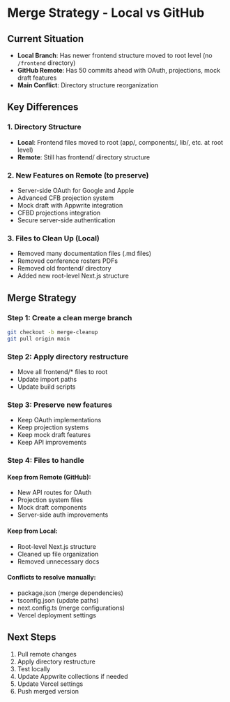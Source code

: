 # Merge Strategy - Local vs GitHub

## Current Situation
- **Local Branch**: Has newer frontend structure moved to root level (no `/frontend` directory)
- **GitHub Remote**: Has 50 commits ahead with OAuth, projections, mock draft features
- **Main Conflict**: Directory structure reorganization

## Key Differences

### 1. Directory Structure
- **Local**: Frontend files moved to root (app/, components/, lib/, etc. at root level)
- **Remote**: Still has frontend/ directory structure

### 2. New Features on Remote (to preserve)
- Server-side OAuth for Google and Apple
- Advanced CFB projection system  
- Mock draft with Appwrite integration
- CFBD projections integration
- Secure server-side authentication

### 3. Files to Clean Up (Local)
- Removed many documentation files (.md files)
- Removed conference rosters PDFs
- Removed old frontend/ directory
- Added new root-level Next.js structure

## Merge Strategy

### Step 1: Create a clean merge branch
```bash
git checkout -b merge-cleanup
git pull origin main
```

### Step 2: Apply directory restructure
- Move all frontend/* files to root
- Update import paths
- Update build scripts

### Step 3: Preserve new features
- Keep OAuth implementations
- Keep projection systems
- Keep mock draft features
- Keep API improvements

### Step 4: Files to handle

#### Keep from Remote (GitHub):
- New API routes for OAuth
- Projection system files
- Mock draft components
- Server-side auth improvements

#### Keep from Local:
- Root-level Next.js structure
- Cleaned up file organization
- Removed unnecessary docs

#### Conflicts to resolve manually:
- package.json (merge dependencies)
- tsconfig.json (update paths)
- next.config.ts (merge configurations)
- Vercel deployment settings

## Next Steps
1. Pull remote changes
2. Apply directory restructure
3. Test locally
4. Update Appwrite collections if needed
5. Update Vercel settings
6. Push merged version